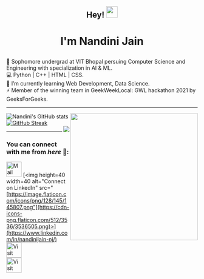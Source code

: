 ## <p align="center">Hey! <img src="https://raw.githubusercontent.com/MartinHeinz/MartinHeinz/master/wave.gif" width="30px"></p>
# <p align="center">I'm Nandini Jain </p>


🔭 Sophomore undergrad at VIT Bhopal persuing Computer Science and Engineering with specialization in AI & ML. \
💻 Python | C++ | HTML | CSS. \
🌱 I’m currently learning Web Development, Data Science. \
⚡ Member of the winning team in GeekWeekLocal: GWL hackathon 2021 by GeeksForGeeks. 


<hr>


![Nandini's GitHub stats](https://github-readme-stats.vercel.app/api?username=nandiniinj&show_icons=true&theme=radical&count_private=true&hide_border=true&title_color=FC6401&icon_color=7F1DA2&bg_color=0D111700)
<img align="right" src="https://github-readme-stats.vercel.app/api/top-langs/?username=nandiniinj&theme=radical&title_color=F16707&hide_border=true" width="335px" data-canonical->
[![GitHub Streak](http://github-readme-streak-stats.herokuapp.com?user=nandiniinj&hide_border=true&background=0D111700&border=943BDD00&fire=CB0044&sideNums=FC6401&currStreakLabel=ff96e6e&currStreakNum=E7E7E7FF&sideLabels=EFEFE6&dates=4F5D78&stroke=7F1DA2)](https://git.io/streak-stats)
<br>
<img align="right" src="https://komarev.com/ghpvc/?username=your-github-nandiniinj&style=flat-square&color=232323">
<hr>

### You can connect with me from _here_ 📧:

[<img height=40 width=40 alt="Mail me" src="[https://image.flaticon.com/icons/png/512/552/552486.png](https://cdn-icons-png.flaticon.com/512/732/732200.png)">](mailto:nandinijain3013@gmail.com)
[<img height=40 width=40 alt="Connect on LinkedIn" src="[https://image.flaticon.com/icons/png/128/145/145807.png"](https://cdn-icons-png.flaticon.com/512/3536/3536505.png)>](https://www.linkedin.com/in/nandinijain-nj/) 
[<img height=40 width=40 alt="Visit my Twitter Profile" src="[https://image.flaticon.com/icons/png/128/145/145812.png](https://cdn-icons-png.flaticon.com/128/733/733579.png)">](https://twitter.com/Nandinii_nj)  
[<img height=40 width=40 alt="Visit my Instagram Profile" src="[https://image.flaticon.com/icons/png/512/1057/1057248.png](https://cdn-icons-png.flaticon.com/512/1384/1384063.png)">](https://www.instagram.com/nandinii_nj/)



